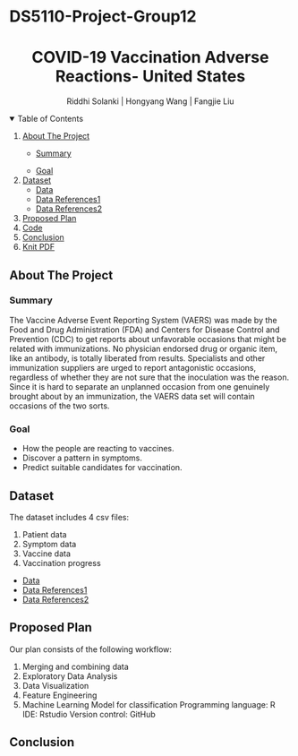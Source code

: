 # DS5110-Project-Group12
<h1 align="center"> COVID-19 Vaccination Adverse Reactions- United States </h1>
<p align="center"> Riddhi Solanki | Hongyang Wang | Fangjie Liu
<details open="open"> 
  <summary>Table of Contents</summary>
  <ol>
    <li><a href="#about-the-project">About The Project</a></li>
      <ul>
        <li><a href="#Summary">Summary</a></li>
      </ul>
      <ul>
        <li><a href="#Goal">Goal</a></li>
      </ul>
    <li>
      <a href="#Dataset">Dataset</a>
       <ul>
        <li><a href="https://github.com/Jarvis-wang/DS5110-project/tree/main/DS%205110%20project/DATA">Data</a></li>
       </ul>
        <ul>
        <li><a href="https://www.kaggle.com/ayushggarg/covid19-vaccine-adverse-reactions/tasks?taskId=3285">Data References1</a></li>                 <li><a href="https://www.kaggle.com/paultimothymooney/usa-covid19-vaccinations">Data References2</a></li>
      </ul>
    </li>
    <li>
      <a href="#Proposed Plan">Proposed Plan</a>
    </li>
    <li>
      <a href="https://github.com/Jarvis-wang/DS5110-project/blob/main/DS%205110%20project/project.Rmd">Code</a>
    </li>
     <li>
      <a href="#Conclusion">Conclusion</a>
    </li>
    <li>
      <a href=" ">Knit PDF</a>
    </li>
  </ol>
</details> 
  
## About The Project

### Summary

The Vaccine Adverse Event Reporting System (VAERS) was made by the Food and Drug Administration (FDA) and Centers for Disease Control and Prevention (CDC) to get reports about unfavorable occasions that might be related with immunizations. No physician endorsed drug or organic item, like an antibody, is totally liberated from results. Specialists and other immunization suppliers are urged to report antagonistic occasions, regardless of whether they are not sure that the inoculation was the reason. Since it is hard to separate an unplanned occasion from one genuinely brought about by an immunization, the VAERS data set will contain occasions of the two sorts.

### Goal

* How the people are reacting to vaccines.
* Discover a pattern in symptoms.
* Predict suitable candidates for vaccination.

## Dataset

The dataset includes 4 csv files: 
1.	Patient data
2.	Symptom data
3.	Vaccine data
4.	Vaccination progress
<ul>
 <li><a href="https://github.com/Jarvis-wang/DS5110-project/tree/main/DS%205110%20project/DATA">Data</a></li>
 <li><a href="https://www.kaggle.com/ayushggarg/covid19-vaccine-adverse-reactions/tasks?taskId=3285">Data References1</a></li>      <li><a href="https://www.kaggle.com/paultimothymooney/usa-covid19-vaccinations">Data References2</a></li>
</ul>

## Proposed Plan

Our plan consists of the following workflow:
1.	Merging and combining data
2.	Exploratory Data Analysis
3.	Data Visualization
4.	Feature Engineering
5.	Machine Learning Model for classification
Programming language: R
IDE: Rstudio
Version control: GitHub

## Conclusion
